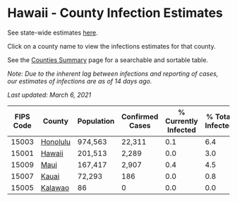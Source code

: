 # Hawaii - County Infection Estimates

See state-wide estimates [here](/infections/us-hi).

Click on a county name to view the infections estimates for that county.

See the [Counties Summary](/infections/summary-counties) page for a searchable and sortable table.

*Note: Due to the inherent lag between infections and reporting of cases, our estimates of infections are as of 14 days ago.*

*Last updated: March 6, 2021*

|   FIPS Code |               County |   Population |   Confirmed Cases |   % Currently Infected |   % Total Infected |
|-------------|----------------------|--------------|-------------------|------------------------|--------------------|
|       15003 | [Honolulu](honolulu) |      974,563 |            22,311 |                    0.1 |                6.4 |
|       15001 |     [Hawaii](hawaii) |      201,513 |             2,289 |                    0.0 |                3.0 |
|       15009 |         [Maui](maui) |      167,417 |             2,907 |                    0.4 |                4.5 |
|       15007 |       [Kauai](kauai) |       72,293 |               186 |                    0.0 |                0.8 |
|       15005 |   [Kalawao](kalawao) |           86 |                 0 |                    0.0 |                0.0 |